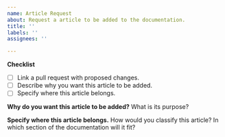 ```yaml
---
name: Article Request
about: Request a article to be added to the documentation.
title: ''
labels: ''
assignees: ''

---
```


**Checklist**
- [ ] Link a pull request with proposed changes.
- [ ] Describe why you want this article to be added.
- [ ] Specify where this article belongs.

**Why do you want this article to be added?**
What is its purpose?

**Specify where this article belongs.**
How would you classify this article? In which section of the documentation will it fit?
